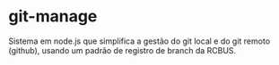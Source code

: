 # git-manage
Sistema em node.js que simplifica a gestão do git local e do git remoto (github), usando um padrão de registro de branch da RCBUS.
